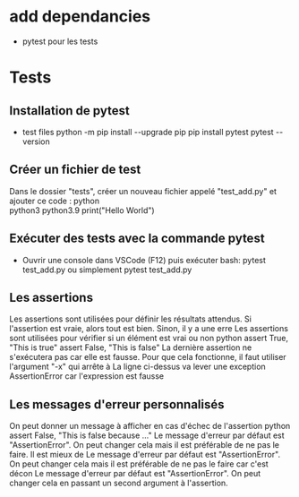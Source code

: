 # add dependancies 
- pytest pour les tests 


# Tests
## Installation de pytest

- test files
python -m pip install --upgrade pip 
pip install pytest
pytest --version

## Créer un fichier de test
Dans le dossier "tests", créer un nouveau fichier appelé "test_add.py" et ajouter ce code :
python  
python3
python3.9
print("Hello World")
## Exécuter des tests avec la commande pytest

- Ouvrir une console dans VSCode (F12) puis exécuter
bash: pytest test_add.py
ou simplement
pytest test_add.py

## Les assertions
Les assertions sont utilisées pour définir les résultats attendus. Si l'assertion est vraie, alors tout est bien. Sinon, il y a une erre
Les assertions sont utilisées pour vérifier si un élément est vrai ou non
python
assert True, "This is true"
assert False, "This is false"
La dernière assertion ne s'exécutera pas car elle est fausse. Pour que cela fonctionne, il faut utiliser l'argument "-x" qui arrête à
La ligne ci-dessus va lever une exception AssertionError car l'expression est fausse
## Les messages d'erreur personnalisés
On peut donner un message à afficher en cas d'échec de l'assertion
python
assert False, "This is false because ..."
Le message d'erreur par défaut est "AssertionError". On peut changer cela mais il est préférable de ne pas le faire. Il est mieux de
Le message d'erreur par défaut est "AssertionError". On peut changer cela mais il est préférable de ne pas le faire car c'est décon
Le message d'erreur par défaut est "AssertionError". On peut changer cela en passant un second argument à l'assertion.
